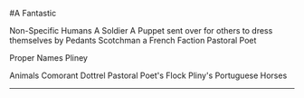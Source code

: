 #A Fantastic

Non-Specific Humans
A Soldier
A Puppet sent over for others to dress themselves by
Pedants
Scotchman
a French Faction
Pastoral Poet

Proper Names
Pliney

Animals
Comorant
Dottrel
Pastoral Poet's Flock
Pliny's Portuguese Horses


---


